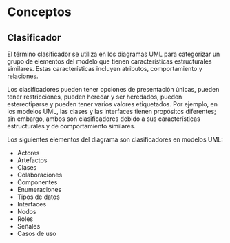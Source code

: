 # Conceptos

## Clasificador

El término clasificador se utiliza en los diagramas UML para categorizar un
grupo de elementos del modelo que tienen características estructurales
similares. Estas características incluyen atributos, comportamiento y
relaciones.

Los clasificadores pueden tener opciones de presentación únicas, pueden tener
restricciones, pueden heredar y ser heredados, pueden estereotiparse y pueden
tener varios valores etiquetados. Por ejemplo, en los modelos UML, las clases y
las interfaces tienen propósitos diferentes; sin embargo, ambos son
clasificadores debido a sus características estructurales y de comportamiento
similares.

Los siguientes elementos del diagrama son clasificadores en modelos UML:

* Actores
* Artefactos
* Clases
* Colaboraciones
* Componentes
* Enumeraciones
* Tipos de datos
* Interfaces
* Nodos
* Roles
* Señales
* Casos de uso

